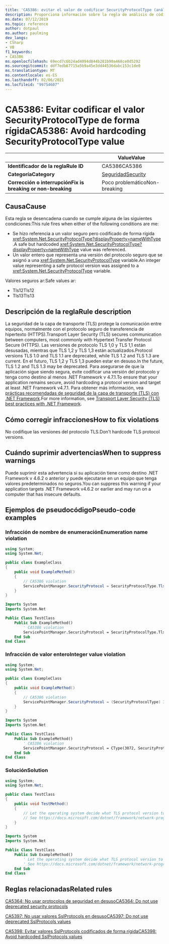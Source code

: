 ```yaml
---
title: 'CA5386: evitar el valor de codificar SecurityProtocolType (análisis de código)'
description: Proporciona información sobre la regla de análisis de código CA5386, incluidas las causas, cómo corregir las infracciones y cuándo suprimirlas.
ms.date: 07/12/2019
ms.topic: reference
author: dotpaul
ms.author: paulming
dev_langs:
- CSharp
- VB
f1_keywords:
- CA5386
ms.openlocfilehash: 69ecd7c6b24ad4094d844b281b90a468ce0d5292
ms.sourcegitcommit: ddf7edb67715a5b9a45e3dd44536dabc153c1de0
ms.translationtype: MT
ms.contentlocale: es-ES
ms.lasthandoff: 02/06/2021
ms.locfileid: "99754607"
---
```

# <a name="ca5386-avoid-hardcoding-securityprotocoltype-value"></a><span data-ttu-id="5be8d-103">CA5386: Evitar codificar el valor SecurityProtocolType de forma rígida</span><span class="sxs-lookup"><span data-stu-id="5be8d-103">CA5386: Avoid hardcoding SecurityProtocolType value</span></span>

| | <span data-ttu-id="5be8d-104">Value</span><span class="sxs-lookup"><span data-stu-id="5be8d-104">Value</span></span> |
|-|-|
| <span data-ttu-id="5be8d-105">**Identificador de la regla**</span><span class="sxs-lookup"><span data-stu-id="5be8d-105">**Rule ID**</span></span> |<span data-ttu-id="5be8d-106">CA5386</span><span class="sxs-lookup"><span data-stu-id="5be8d-106">CA5386</span></span>|
| <span data-ttu-id="5be8d-107">**Categoría**</span><span class="sxs-lookup"><span data-stu-id="5be8d-107">**Category**</span></span> |[<span data-ttu-id="5be8d-108">Seguridad</span><span class="sxs-lookup"><span data-stu-id="5be8d-108">Security</span></span>](security-warnings.md)|
| <span data-ttu-id="5be8d-109">**Corrección o interrupción**</span><span class="sxs-lookup"><span data-stu-id="5be8d-109">**Fix is breaking or non-breaking**</span></span> |<span data-ttu-id="5be8d-110">Poco problemático</span><span class="sxs-lookup"><span data-stu-id="5be8d-110">Non-breaking</span></span>|

## <a name="cause"></a><span data-ttu-id="5be8d-111">Causa</span><span class="sxs-lookup"><span data-stu-id="5be8d-111">Cause</span></span>

<span data-ttu-id="5be8d-112">Esta regla se desencadena cuando se cumple alguna de las siguientes condiciones:</span><span class="sxs-lookup"><span data-stu-id="5be8d-112">This rule fires when either of the following conditions are me:</span></span>

- <span data-ttu-id="5be8d-113">Se hizo referencia a un valor seguro pero codificado de forma rígida <xref:System.Net.SecurityProtocolType?displayProperty=nameWithType> .</span><span class="sxs-lookup"><span data-stu-id="5be8d-113">A safe but hardcoded <xref:System.Net.SecurityProtocolType?displayProperty=nameWithType> value was referenced.</span></span>
- <span data-ttu-id="5be8d-114">Un valor entero que representa una versión del protocolo seguro que se asignó a una <xref:System.Net.SecurityProtocolType> variable.</span><span class="sxs-lookup"><span data-stu-id="5be8d-114">An integer value representing a safe protocol version was assigned to a <xref:System.Net.SecurityProtocolType> variable.</span></span>

<span data-ttu-id="5be8d-115">Valores seguros ar:</span><span class="sxs-lookup"><span data-stu-id="5be8d-115">Safe values ar:</span></span>

- <span data-ttu-id="5be8d-116">Tls12</span><span class="sxs-lookup"><span data-stu-id="5be8d-116">Tls12</span></span>
- <span data-ttu-id="5be8d-117">Tls13</span><span class="sxs-lookup"><span data-stu-id="5be8d-117">Tls13</span></span>

## <a name="rule-description"></a><span data-ttu-id="5be8d-118">Descripción de la regla</span><span class="sxs-lookup"><span data-stu-id="5be8d-118">Rule description</span></span>

<span data-ttu-id="5be8d-119">La seguridad de la capa de transporte (TLS) protege la comunicación entre equipos, normalmente con el protocolo seguro de transferencia de hipertexto (HTTPS).</span><span class="sxs-lookup"><span data-stu-id="5be8d-119">Transport Layer Security (TLS) secures communication between computers, most commonly with Hypertext Transfer Protocol Secure (HTTPS).</span></span> <span data-ttu-id="5be8d-120">Las versiones de protocolo TLS 1,0 y TLS 1,1 están desusadas, mientras que TLS 1,2 y TLS 1,3 están actualizados.</span><span class="sxs-lookup"><span data-stu-id="5be8d-120">Protocol versions TLS 1.0 and TLS 1.1 are deprecated, while TLS 1.2 and TLS 1.3 are current.</span></span> <span data-ttu-id="5be8d-121">En el futuro, TLS 1,2 y TLS 1,3 pueden estar en desuso.</span><span class="sxs-lookup"><span data-stu-id="5be8d-121">In the future, TLS 1.2 and TLS 1.3 may be deprecated.</span></span> <span data-ttu-id="5be8d-122">Para asegurarse de que la aplicación sigue siendo segura, evite codificar una versión del protocolo y tenga como destino al menos .NET Framework v 4.7.1.</span><span class="sxs-lookup"><span data-stu-id="5be8d-122">To ensure that your application remains secure, avoid hardcoding a protocol version and target at least .NET Framework v4.7.1.</span></span> <span data-ttu-id="5be8d-123">Para obtener más información, vea [prácticas recomendadas de seguridad de la capa de transporte (TLS) con .NET Framework](../../../framework/network-programming/tls.md).</span><span class="sxs-lookup"><span data-stu-id="5be8d-123">For more information, see [Transport Layer Security (TLS) best practices with .NET Framework](../../../framework/network-programming/tls.md).</span></span>

## <a name="how-to-fix-violations"></a><span data-ttu-id="5be8d-124">Cómo corregir infracciones</span><span class="sxs-lookup"><span data-stu-id="5be8d-124">How to fix violations</span></span>

<span data-ttu-id="5be8d-125">No codifique las versiones del protocolo TLS.</span><span class="sxs-lookup"><span data-stu-id="5be8d-125">Don't hardcode TLS protocol versions.</span></span>

## <a name="when-to-suppress-warnings"></a><span data-ttu-id="5be8d-126">Cuándo suprimir advertencias</span><span class="sxs-lookup"><span data-stu-id="5be8d-126">When to suppress warnings</span></span>

<span data-ttu-id="5be8d-127">Puede suprimir esta advertencia si su aplicación tiene como destino .NET Framework v 4.6.2 o anterior y puede ejecutarse en un equipo que tenga valores predeterminados no seguros.</span><span class="sxs-lookup"><span data-stu-id="5be8d-127">You can suppress this warning if your application targets .NET Framework v4.6.2 or earlier and may run on a computer that has insecure defaults.</span></span>

## <a name="pseudo-code-examples"></a><span data-ttu-id="5be8d-128">Ejemplos de pseudocódigo</span><span class="sxs-lookup"><span data-stu-id="5be8d-128">Pseudo-code examples</span></span>

### <a name="enumeration-name-violation"></a><span data-ttu-id="5be8d-129">Infracción de nombre de enumeración</span><span class="sxs-lookup"><span data-stu-id="5be8d-129">Enumeration name violation</span></span>

```csharp
using System;
using System.Net;

public class ExampleClass
{
    public void ExampleMethod()
    {
        // CA5386 violation
        ServicePointManager.SecurityProtocol = SecurityProtocolType.Tls12;
    }
}
```

```vb
Imports System
Imports System.Net

Public Class TestClass
    Public Sub ExampleMethod()
        ' CA5386 violation
        ServicePointManager.SecurityProtocol = SecurityProtocolType.Tls12
    End Sub
End Class
```

### <a name="integer-value-violation"></a><span data-ttu-id="5be8d-130">Infracción de valor entero</span><span class="sxs-lookup"><span data-stu-id="5be8d-130">Integer value violation</span></span>

```csharp
using System;
using System.Net;

public class ExampleClass
{
    public void ExampleMethod()
    {
        // CA5386 violation
        ServicePointManager.SecurityProtocol = (SecurityProtocolType) 3072;    // TLS 1.2
    }
}
```

```vb
Imports System
Imports System.Net

Public Class TestClass
    Public Sub ExampleMethod()
        ' CA5386 violation
        ServicePointManager.SecurityProtocol = CType(3072, SecurityProtocolType)   ' TLS 1.2
    End Sub
End Class
```

### <a name="solution"></a><span data-ttu-id="5be8d-131">Solución</span><span class="sxs-lookup"><span data-stu-id="5be8d-131">Solution</span></span>

```csharp
using System;
using System.Net;

public class TestClass
{
    public void TestMethod()
    {
        // Let the operating system decide what TLS protocol version to use.
        // See https://docs.microsoft.com/dotnet/framework/network-programming/tls
    }
}
```

```vb
Imports System
Imports System.Net

Public Class TestClass
    Public Sub ExampleMethod()
        ' Let the operating system decide what TLS protocol version to use.
        ' See https://docs.microsoft.com/dotnet/framework/network-programming/tls
    End Sub
End Class
```

## <a name="related-rules"></a><span data-ttu-id="5be8d-132">Reglas relacionadas</span><span class="sxs-lookup"><span data-stu-id="5be8d-132">Related rules</span></span>

[<span data-ttu-id="5be8d-133">CA5364: No usar protocolos de seguridad en desuso</span><span class="sxs-lookup"><span data-stu-id="5be8d-133">CA5364: Do not use deprecated security protocols</span></span>](ca5364.md)

[<span data-ttu-id="5be8d-134">CA5397: No usar valores SslProtocols en desuso</span><span class="sxs-lookup"><span data-stu-id="5be8d-134">CA5397: Do not use deprecated SslProtocols values</span></span>](ca5397.md)

[<span data-ttu-id="5be8d-135">CA5398: Evitar valores SslProtocols codificados de forma rígida</span><span class="sxs-lookup"><span data-stu-id="5be8d-135">CA5398: Avoid hardcoded SslProtocols values</span></span>](ca5398.md)

